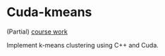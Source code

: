# Cuda-kmeans

(Partial) [course work](https://www.cs.utexas.edu/~rossbach/cs380p/lab/kmeans/workspace/gpu-kmeans-submission-cs380p.html)

Implement k-means clustering using C++ and Cuda. 
